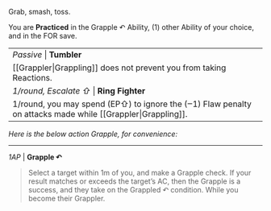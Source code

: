 Grab, smash, toss.

You are **Practiced** in the Grapple ↶ Ability, (1) other Ability of your choice, and in the FOR save.

|                                                                                                             |
| ----------------------------------------------------------------------------------------------------------- |
| *Passive* \| **Tumbler**                                                                                    |
| [[Grappler\|Grappling]] does not prevent you from taking Reactions.                                         |
| *1/round, Escalate ⇧* \| **Ring Fighter**                                                                   |
| 1/round, you may spend (EP⇧) to ignore the (‒1) Flaw penalty on attacks made while [[Grappler\|Grappling]]. |


*Here is the below action Grapple, for convenience:*

---

_1AP_ | **Grapple ↶**

> Select a target within 1m of you, and make a Grapple check. If your result matches or exceeds the target’s AC, then the Grapple is a success, and they take on the Grappled ↶ condition. While you become their Grappler.